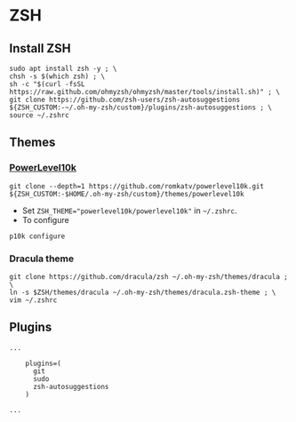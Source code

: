 # ZSH

## Install ZSH

```text
sudo apt install zsh -y ; \
chsh -s $(which zsh) ; \
sh -c "$(curl -fsSL https://raw.github.com/ohmyzsh/ohmyzsh/master/tools/install.sh)" ; \
git clone https://github.com/zsh-users/zsh-autosuggestions ${ZSH_CUSTOM:-~/.oh-my-zsh/custom}/plugins/zsh-autosuggestions ; \
source ~/.zshrc
```

## Themes

### [PowerLevel10k](https://github.com/romkatv/powerlevel10k#oh-my-zsh)

```text
git clone --depth=1 https://github.com/romkatv/powerlevel10k.git ${ZSH_CUSTOM:-$HOME/.oh-my-zsh/custom}/themes/powerlevel10k
```

* Set `ZSH_THEME="powerlevel10k/powerlevel10k"` in `~/.zshrc`.
* To configure

```text
p10k configure
```

### Dracula theme

```text
git clone https://github.com/dracula/zsh ~/.oh-my-zsh/themes/dracula ; \
ln -s $ZSH/themes/dracula ~/.oh-my-zsh/themes/dracula.zsh-theme ; \
vim ~/.zshrc
```

## Plugins



```text
...
    
    plugins=(
      git
      sudo
      zsh-autosuggestions
    )
    
...
```

